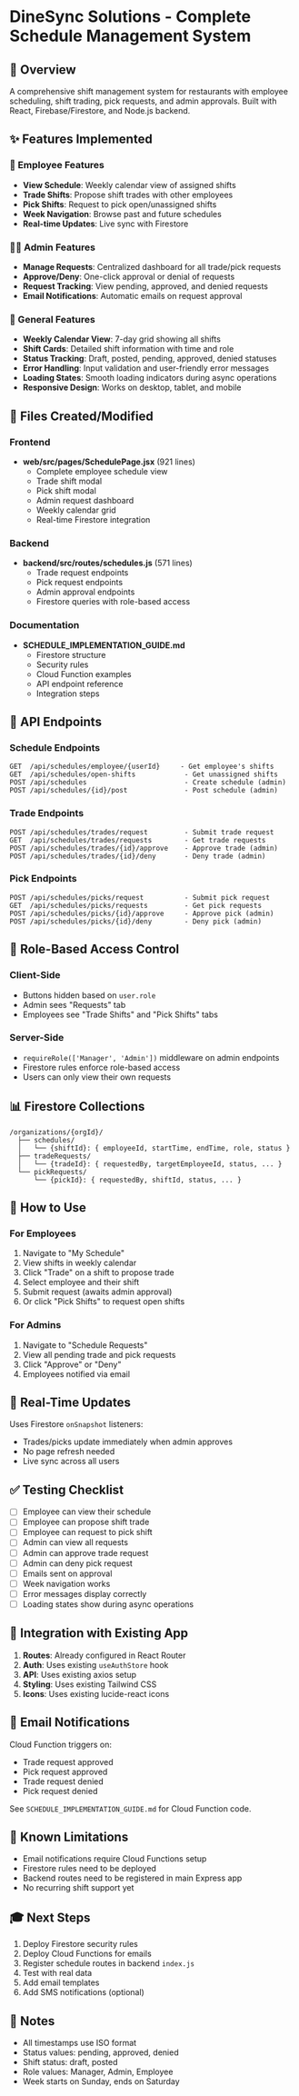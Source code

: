 # DineSync Solutions - Complete Schedule Management System

## 🎯 Overview
A comprehensive shift management system for restaurants with employee scheduling, shift trading, pick requests, and admin approvals. Built with React, Firebase/Firestore, and Node.js backend.

## ✨ Features Implemented

### 👥 Employee Features
- **View Schedule**: Weekly calendar view of assigned shifts
- **Trade Shifts**: Propose shift trades with other employees
- **Pick Shifts**: Request to pick open/unassigned shifts
- **Week Navigation**: Browse past and future schedules
- **Real-time Updates**: Live sync with Firestore

### 👨‍💼 Admin Features
- **Manage Requests**: Centralized dashboard for all trade/pick requests
- **Approve/Deny**: One-click approval or denial of requests
- **Request Tracking**: View pending, approved, and denied requests
- **Email Notifications**: Automatic emails on request approval

### 📅 General Features
- **Weekly Calendar View**: 7-day grid showing all shifts
- **Shift Cards**: Detailed shift information with time and role
- **Status Tracking**: Draft, posted, pending, approved, denied statuses
- **Error Handling**: Input validation and user-friendly error messages
- **Loading States**: Smooth loading indicators during async operations
- **Responsive Design**: Works on desktop, tablet, and mobile

## 📁 Files Created/Modified

### Frontend
- **web/src/pages/SchedulePage.jsx** (921 lines)
  - Complete employee schedule view
  - Trade shift modal
  - Pick shift modal
  - Admin request dashboard
  - Weekly calendar grid
  - Real-time Firestore integration

### Backend
- **backend/src/routes/schedules.js** (571 lines)
  - Trade request endpoints
  - Pick request endpoints
  - Admin approval endpoints
  - Firestore queries with role-based access

### Documentation
- **SCHEDULE_IMPLEMENTATION_GUIDE.md**
  - Firestore structure
  - Security rules
  - Cloud Function examples
  - API endpoint reference
  - Integration steps

## 🔧 API Endpoints

### Schedule Endpoints
```
GET  /api/schedules/employee/{userId}     - Get employee's shifts
GET  /api/schedules/open-shifts            - Get unassigned shifts
POST /api/schedules                        - Create schedule (admin)
POST /api/schedules/{id}/post              - Post schedule (admin)
```

### Trade Endpoints
```
POST /api/schedules/trades/request         - Submit trade request
GET  /api/schedules/trades/requests        - Get trade requests
POST /api/schedules/trades/{id}/approve    - Approve trade (admin)
POST /api/schedules/trades/{id}/deny       - Deny trade (admin)
```

### Pick Endpoints
```
POST /api/schedules/picks/request          - Submit pick request
GET  /api/schedules/picks/requests         - Get pick requests
POST /api/schedules/picks/{id}/approve     - Approve pick (admin)
POST /api/schedules/picks/{id}/deny        - Deny pick (admin)
```

## 🔐 Role-Based Access Control

### Client-Side
- Buttons hidden based on `user.role`
- Admin sees "Requests" tab
- Employees see "Trade Shifts" and "Pick Shifts" tabs

### Server-Side
- `requireRole(['Manager', 'Admin'])` middleware on admin endpoints
- Firestore rules enforce role-based access
- Users can only view their own requests

## 📊 Firestore Collections

```
/organizations/{orgId}/
  ├── schedules/
  │   └── {shiftId}: { employeeId, startTime, endTime, role, status }
  ├── tradeRequests/
  │   └── {tradeId}: { requestedBy, targetEmployeeId, status, ... }
  └── pickRequests/
      └── {pickId}: { requestedBy, shiftId, status, ... }
```

## 🚀 How to Use

### For Employees
1. Navigate to "My Schedule"
2. View shifts in weekly calendar
3. Click "Trade" on a shift to propose trade
4. Select employee and their shift
5. Submit request (awaits admin approval)
6. Or click "Pick Shifts" to request open shifts

### For Admins
1. Navigate to "Schedule Requests"
2. View all pending trade and pick requests
3. Click "Approve" or "Deny"
4. Employees notified via email

## 🔄 Real-Time Updates

Uses Firestore `onSnapshot` listeners:
- Trades/picks update immediately when admin approves
- No page refresh needed
- Live sync across all users

## ✅ Testing Checklist

- [ ] Employee can view their schedule
- [ ] Employee can propose shift trade
- [ ] Employee can request to pick shift
- [ ] Admin can view all requests
- [ ] Admin can approve trade request
- [ ] Admin can deny pick request
- [ ] Emails sent on approval
- [ ] Week navigation works
- [ ] Error messages display correctly
- [ ] Loading states show during async operations

## 🔗 Integration with Existing App

1. **Routes**: Already configured in React Router
2. **Auth**: Uses existing `useAuthStore` hook
3. **API**: Uses existing axios setup
4. **Styling**: Uses existing Tailwind CSS
5. **Icons**: Uses existing lucide-react icons

## 📧 Email Notifications

Cloud Function triggers on:
- Trade request approved
- Pick request approved
- Trade request denied
- Pick request denied

See `SCHEDULE_IMPLEMENTATION_GUIDE.md` for Cloud Function code.

## 🐛 Known Limitations

- Email notifications require Cloud Functions setup
- Firestore rules need to be deployed
- Backend routes need to be registered in main Express app
- No recurring shift support yet

## 🎓 Next Steps

1. Deploy Firestore security rules
2. Deploy Cloud Functions for emails
3. Register schedule routes in backend `index.js`
4. Test with real data
5. Add email templates
6. Add SMS notifications (optional)

## 📝 Notes

- All timestamps use ISO format
- Status values: pending, approved, denied
- Shift status: draft, posted
- Role values: Manager, Admin, Employee
- Week starts on Sunday, ends on Saturday

